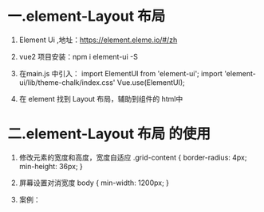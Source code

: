 # 一.element-Layout 布局

1. Element Ui ,地址：https://element.eleme.io/#/zh

2. vue2 项目安装：npm i element-ui -S

3. 在main.js 中引入：
import ElementUI from 'element-ui';
import 'element-ui/lib/theme-chalk/index.css'
Vue.use(ElementUI);

4. 在 element 找到 Layout 布局，辅助到组件的 html中



# 二.element-Layout 布局 的使用

1. 修改元素的宽度和高度，宽度自适应
  .grid-content {
    border-radius: 4px;
    min-height: 36px;
  }

2. 屏幕设置对消宽度
body {
  min-width: 1200px;
}

3. 案例：
<template>
  <div class="father">
    <div class="shang"></div>
    <div class="xia">
      <ul></ul>
      <div class="box">
        <el-row :gutter="20">
          <el-col :span="12"><div class="grid-content bg-purple"></div></el-col>
          <el-col :span="6"><div class="grid-content bg-purple"></div></el-col>
          <el-col :span="6"><div class="grid-content bg-purple"></div></el-col>
        </el-row>
        <el-row :gutter="20">
          <el-col :span="6"><div class="grid-content bg-purple"></div></el-col>
          <el-col :span="6"><div class="grid-content bg-purple"></div></el-col>
          <el-col :span="12"><div class="grid-content bg-purple"></div></el-col>
        </el-row>
      </div>
    </div>
  </div>
</template>

<script>
export default {};
</script>

<style lang="less" scoped>
.father {
  width: 100%;
  height: 100%;
  .shang {
    width: 100%;
    height: 150px;
    background: red;
  }
  .xia {
    width: 100%;
    height: calc(100% - 150px);
    display: flex;
    ul {
      width: 300px;
      height: 100%;
      background: blue;
    }
    .box {
      width: calc(100% - 300px);
      height: 100%;
      padding: 20px;
      .el-row {
        margin: 20px;
        &:last-child {
          margin-bottom: 0;
        }
      }
      .el-col {
        border-radius: 4px;

      }
      .bg-purple-dark {
        background: #99a9bf;
      }
      .bg-purple {
        background: #d3dce6;
      }
      .bg-purple-light {
        background: #e5e9f2;
      }
      .grid-content {
        border-radius: 4px;
        height: 360px;
      }
      .row-bg {
        padding: 10px 0;
        background-color: #f9fafc;
      }
    }
  }
}
</style>
